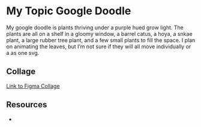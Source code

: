 # My Topic Google Doodle
My google doodle is plants thriving under a purple hued grow light. The plants are all on a shelf in a gloomy window, a barrel catus, a hoya, a snkae plant, a large rubber tree plant, and a few small plants to fill the space. I plan on animating the leaves, but I’m not sure if they will all move individually or a as one svg. 

## Collage
[Link to Figma Collage](https://www.figma.com/file/qddPjlNrwgJ7hDR3WXKpFG/Plant-Sketches?node-id=2%3A4)

## Resources
* 
